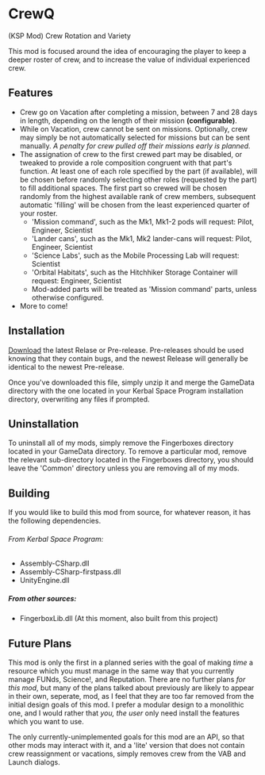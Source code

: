 # CrewQ
(KSP Mod) Crew Rotation and Variety

This mod is focused around the idea of encouraging the player to keep a deeper roster of crew, and to increase the value of individual experienced crew. 

Features
--------
* Crew go on Vacation after completing a mission, between 7 and 28 days in length, depending on the length of their mission __(configurable)__.
* While on Vacation, crew cannot be sent on missions. Optionally, crew may simply be not automatically selected for missions but can be sent manually. _A penalty for crew pulled off their missions early is planned._
* The assignation of crew to the first crewed part may be disabled, or tweaked to provide a role composition congruent with that part's function. At least one of each role specified by the part (if available), will be chosen before randomly selecting other roles (requested by the part) to fill additional spaces. The first part so crewed will be chosen randomly from the highest available rank of crew members, subsequent automatic 'filling' will be chosen from the least experienced quarter of your roster.
  * 'Mission command', such as the Mk1, Mk1-2 pods will request: Pilot, Engineer, Scientist
  * 'Lander cans', such as the Mk1, Mk2 lander-cans will request: Pilot, Engineer, Scientist
  * 'Science Labs', such as the Mobile Processing Lab will request: Scientist
  * 'Orbital Habitats', such as the Hitchhiker Storage Container will request: Engineer, Scientist
  * Mod-added parts will be treated as 'Mission command' parts, unless otherwise configured.
 * More to come!
 
Installation
------------
[Download](https://github.com/fingerboxes/CrewQ/releases) the latest Relase or Pre-release. Pre-releases should be used knowing that they contain bugs, and the newest Release will generally be identical to the newest Pre-release.

Once you've downloaded this file, simply unzip it and merge the GameData directory with the one located in your Kerbal Space Program installation directory, overwriting any files if prompted.

Uninstallation
--------------
To uninstall all of my mods, simply remove the Fingerboxes directory located in your GameData directory. To remove a particular mod, remove the relevant sub-directory located in the Fingerboxes directory, you should leave the 'Common' directory unless you are removing all of my mods.

Building
--------
If you would like to build this mod from source, for whatever reason, it has the following dependencies.

###### From Kerbal Space Program:
* Assembly-CSharp.dll
* Assembly-CSharp-firstpass.dll
* UnityEngine.dll

##### From other sources:
* FingerboxLib.dll (At this moment, also built from this project)

Future Plans
------------
This mod is only the first in a planned series with the goal of making _time_ a resource which you must manage in the same way that you currently manage FUNds, Science!, and Reputation. There are no further plans _for this mod_, but many of the plans talked about previously are likely to appear in their own, seperate, mod, as I feel that they are too far removed from the initial design goals of this mod. I prefer a modular design to a monolithic one, and I would rather that _you, the user_ only need install the features which you want to use. 

The only currently-unimplemented goals for this mod are an API, so that other mods may interact with it, and a 'lite' version that does not contain crew reassignment or vacations, simply removes crew from the VAB and Launch dialogs.
